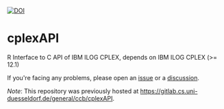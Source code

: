 [![DOI](https://zenodo.org/badge/460453405.svg)](https://zenodo.org/badge/latestdoi/460453405)

# cplexAPI

R Interface to C API of IBM ILOG CPLEX, depends on IBM ILOG CPLEX (>= 12.1)

If you're facing any problems, please open an [issue](issues/new) or a [discussion](/discusions/new).

_Note_: This repository was previously hosted at https://gitlab.cs.uni-duesseldorf.de/general/ccb/cplexAPI.